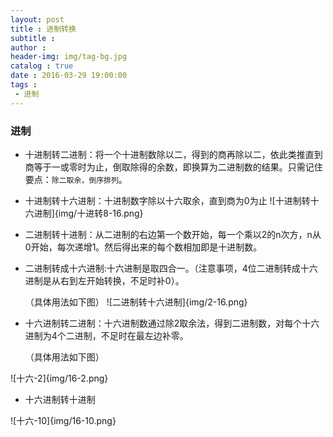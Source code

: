 ```yaml
---
layout: post
title : 进制转换
subtitle :  
author : 
header-img: img/tag-bg.jpg
catalog : true
date : 2016-03-29 19:00:00
tags :
 - 进制
---
```


### 进制

- 十进制转二进制：将一个十进制数除以二，得到的商再除以二，依此类推直到商等于一或零时为止，倒取除得的余数，即换算为二进制数的结果。只需记住要点：`除二取余，倒序排列`。

- 十进制转十六进制：十进制数字除以十六取余，直到商为0为止
  ![十进制转十六进制]{img/十进转8-16.png}

- 二进制转十进制：从二进制的右边第一个数开始，每一个乘以2的n次方，n从0开始，每次递增1。然后得出来的每个数相加即是十进制数。

- 二进制转成十六进制:十六进制是取四合一。（注意事项，4位二进制转成十六进制是从右到左开始转换，不足时补0）。

  （具体用法如下图）  ![二进制转十六进制]{img/2-16.png}

- 十六进制转二进制：十六进制数通过除2取余法，得到二进制数，对每个十六进制为4个二进制，不足时在最左边补零。

  （具体用法如下图）

![十六-2]{img/16-2.png}

- 十六进制转十进制

![十六-10]{img/16-10.png}